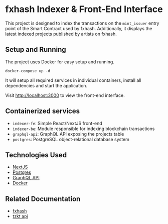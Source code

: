 # fxhash Indexer & Front-End Interface

This project is designed to index the transactions on the `mint_issuer` entry point of the Smart Contract used by fxhash. Additionally, it displays the latest indexed projects published by artists on fxhash.

## Setup and Running

The project uses Docker for easy setup and running.

`docker-compose up -d`

It will setup all required services in individual containers, install all dependencies and start the application.

Visit [http://localhost:3000](http://localhost:3000) to view the front-end interface.

## Containerized services

- `indexer-fe`: Simple React/NextJS front-end
- `indexer-be`: Module responsible for indexing blockchain transactions
- `graphql-api`: GraphQL API exposing the projects table
- `postgres`: PostgreSQL object-relational database system

## Technologies Used

- [NextJS](https://nextjs.org/)
- [Postgres](https://www.postgresql.org/)
- [GraphQL API](https://graphql.org/)
- [Docker](https://www.docker.com/)

## Related Documentation

- [fxhash](https://www.fxhash.xyz/doc)
- [tzkt api](https://api.tzkt.io/)
